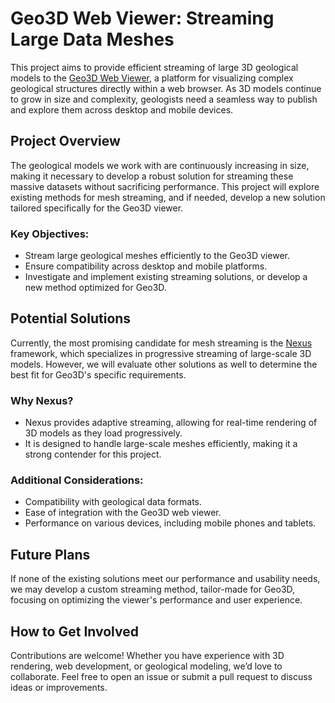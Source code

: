 # Geo3D Web Viewer: Streaming Large Data Meshes

This project aims to provide efficient streaming of large 3D geological models to the [Geo3D Web Viewer](https://geo3d.pgi.gov.pl/), a platform for visualizing complex geological structures directly within a web browser. As 3D models continue to grow in size and complexity, geologists need a seamless way to publish and explore them across desktop and mobile devices.

## Project Overview

The geological models we work with are continuously increasing in size, making it necessary to develop a robust solution for streaming these massive datasets without sacrificing performance. This project will explore existing methods for mesh streaming, and if needed, develop a new solution tailored specifically for the Geo3D viewer.

### Key Objectives:
- Stream large geological meshes efficiently to the Geo3D viewer.
- Ensure compatibility across desktop and mobile platforms.
- Investigate and implement existing streaming solutions, or develop a new method optimized for Geo3D.
  
## Potential Solutions

Currently, the most promising candidate for mesh streaming is the [Nexus](https://github.com/cnr-isti-vclab/nexus) framework, which specializes in progressive streaming of large-scale 3D models. However, we will evaluate other solutions as well to determine the best fit for Geo3D's specific requirements.

### Why Nexus?
- Nexus provides adaptive streaming, allowing for real-time rendering of 3D models as they load progressively.
- It is designed to handle large-scale meshes efficiently, making it a strong contender for this project.

### Additional Considerations:
- Compatibility with geological data formats.
- Ease of integration with the Geo3D web viewer.
- Performance on various devices, including mobile phones and tablets.

## Future Plans
If none of the existing solutions meet our performance and usability needs, we may develop a custom streaming method, tailor-made for Geo3D, focusing on optimizing the viewer's performance and user experience.

## How to Get Involved
Contributions are welcome! Whether you have experience with 3D rendering, web development, or geological modeling, we’d love to collaborate. Feel free to open an issue or submit a pull request to discuss ideas or improvements.
